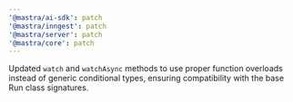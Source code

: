 ```yaml
---
'@mastra/ai-sdk': patch
'@mastra/inngest': patch
'@mastra/server': patch
'@mastra/core': patch
---
```


Updated `watch` and `watchAsync` methods to use proper function overloads instead of generic conditional types, ensuring compatibility with the base Run class signatures.
